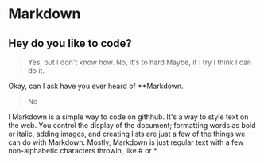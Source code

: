 # Markdown 
 
 ## Hey do you like to code?
 > Yes, but I don't know how.
 >  No, it's to hard 
 >  Maybe, if I try I think I can do it. 

Okay, can I ask have you ever heard of **Markdown. 
> No 

 
 
 
 I Markdown is a simple way to code on githhub. It's a way to style text on the web.
You control the display of the document; formatting words as bold or italic, adding images, 
and creating lists are just a few of the things we can do with Markdown. 
Mostly, Markdown is just regular text with a few non-alphabetic characters throwin, like # or *.


